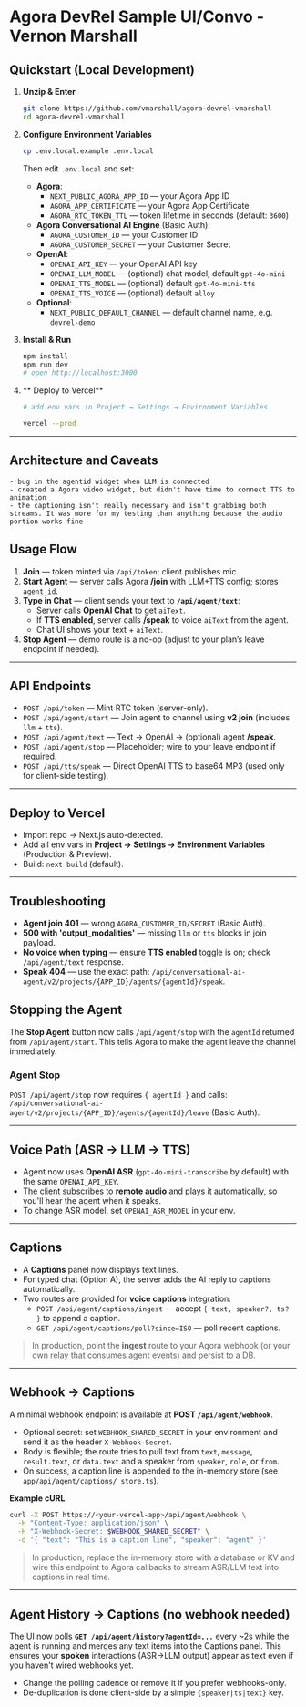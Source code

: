 # Agora DevRel Sample UI/Convo - Vernon Marshall

## Quickstart (Local Development)

1. **Unzip & Enter**
   ```bash
   git clone https://github.com/vmarshall/agora-devrel-vmarshall
   cd agora-devrel-vmarshall
   ```

2. **Configure Environment Variables**
   ```bash
   cp .env.local.example .env.local
   ```
   Then edit `.env.local` and set:
   - **Agora**:
     - `NEXT_PUBLIC_AGORA_APP_ID` — your Agora App ID
     - `AGORA_APP_CERTIFICATE` — your Agora App Certificate
     - `AGORA_RTC_TOKEN_TTL` — token lifetime in seconds (default: `3600`)
   - **Agora Conversational AI Engine** (Basic Auth):
     - `AGORA_CUSTOMER_ID` — your Customer ID
     - `AGORA_CUSTOMER_SECRET` — your Customer Secret
   - **OpenAI**:
     - `OPENAI_API_KEY` — your OpenAI API key
     - `OPENAI_LLM_MODEL` — (optional) chat model, default `gpt-4o-mini`
     - `OPENAI_TTS_MODEL` — (optional) default `gpt-4o-mini-tts`
     - `OPENAI_TTS_VOICE` — (optional) default `alloy`
   - **Optional**:
     - `NEXT_PUBLIC_DEFAULT_CHANNEL` — default channel name, e.g. `devrel-demo`

3. **Install & Run**
   ```bash
   npm install
   npm run dev
   # open http://localhost:3000
   ```


4. ** Deploy to Vercel**
   ```bash
   # add env vars in Project → Settings → Environment Variables
   
   vercel --prod
   ```
---

## Architecture and Caveats

    - bug in the agentid widget when LLM is connected
    - created a Agora video widget, but didn't have time to connect TTS to animation
    - the captioning isn't really necessary and isn't grabbing both streams. It was more for my testing than anything because the audio portion works fine


## Usage Flow

1. **Join** — token minted via `/api/token`; client publishes mic.
2. **Start Agent** — server calls Agora **/join** with LLM+TTS config; stores `agent_id`.
3. **Type in Chat** — client sends your text to **`/api/agent/text`**:
   - Server calls **OpenAI Chat** to get `aiText`.
   - If **TTS enabled**, server calls **/speak** to voice `aiText` from the agent.
   - Chat UI shows your text + `aiText`.
4. **Stop Agent** — demo route is a no-op (adjust to your plan’s leave endpoint if needed).

---

## API Endpoints

- `POST /api/token` — Mint RTC token (server-only).
- `POST /api/agent/start` — Join agent to channel using **v2 join** (includes `llm` + `tts`).
- `POST /api/agent/text` — Text → OpenAI → (optional) agent **/speak**.
- `POST /api/agent/stop` — Placeholder; wire to your leave endpoint if required.
- `POST /api/tts/speak` — Direct OpenAI TTS to base64 MP3 (used only for client-side testing).

---

## Deploy to Vercel

- Import repo → Next.js auto-detected.
- Add all env vars in **Project → Settings → Environment Variables** (Production & Preview).
- Build: `next build` (default).

---

## Troubleshooting

- **Agent join 401** — wrong `AGORA_CUSTOMER_ID/SECRET` (Basic Auth).
- **500 with 'output_modalities'** — missing `llm` or `tts` blocks in join payload.
- **No voice when typing** — ensure **TTS enabled** toggle is on; check `/api/agent/text` response.
- **Speak 404** — use the exact path: `/api/conversational-ai-agent/v2/projects/{APP_ID}/agents/{agentId}/speak`.

## Stopping the Agent
The **Stop Agent** button now calls `/api/agent/stop` with the `agentId` returned from `/api/agent/start`.
This tells Agora to make the agent leave the channel immediately.


### Agent Stop
`POST /api/agent/stop` now requires `{ agentId }` and calls:
`/api/conversational-ai-agent/v2/projects/{APP_ID}/agents/{agentId}/leave` (Basic Auth).


---

## Voice Path (ASR → LLM → TTS)
- Agent now uses **OpenAI ASR** (`gpt-4o-mini-transcribe` by default) with the same `OPENAI_API_KEY`.
- The client subscribes to **remote audio** and plays it automatically, so you'll hear the agent when it speaks.
- To change ASR model, set `OPENAI_ASR_MODEL` in your env.


---

## Captions
- A **Captions** panel now displays text lines.
- For typed chat (Option A), the server adds the AI reply to captions automatically.
- Two routes are provided for **voice captions** integration:
  - `POST /api/agent/captions/ingest` — accept `{ text, speaker?, ts? }` to append a caption.
  - `GET /api/agent/captions/poll?since=ISO` — poll recent captions.
> In production, point the **ingest** route to your Agora webhook (or your own relay that consumes agent events) and persist to a DB.


---

## Webhook → Captions
A minimal webhook endpoint is available at **POST `/api/agent/webhook`**.

- Optional secret: set `WEBHOOK_SHARED_SECRET` in your environment and send it as the header `X-Webhook-Secret`.
- Body is flexible; the route tries to pull text from `text`, `message`, `result.text`, or `data.text` and a speaker from `speaker`, `role`, or `from`.
- On success, a caption line is appended to the in-memory store (see `app/api/agent/captions/_store.ts`).

**Example cURL**
```bash
curl -X POST https://<your-vercel-app>/api/agent/webhook \
  -H "Content-Type: application/json" \
  -H "X-Webhook-Secret: $WEBHOOK_SHARED_SECRET" \
  -d '{ "text": "This is a caption line", "speaker": "agent" }'
```

> In production, replace the in-memory store with a database or KV and wire this endpoint to Agora callbacks to stream ASR/LLM text into captions in real time.


---

## Agent History → Captions (no webhook needed)
The UI now polls **`GET /api/agent/history?agentId=...`** every ~2s while the agent is running and merges any text items into the Captions panel. This ensures your **spoken** interactions (ASR→LLM output) appear as text even if you haven't wired webhooks yet.
- Change the polling cadence or remove it if you prefer webhooks-only.
- De-duplication is done client-side by a simple `{speaker|ts|text}` key.



